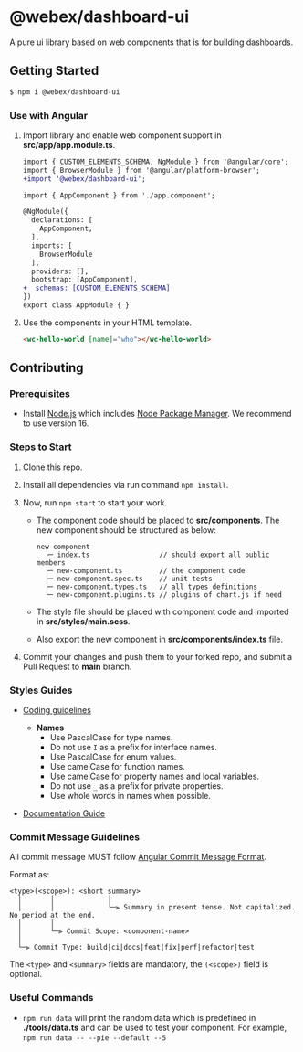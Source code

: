 # @webex/dashboard-ui

A pure ui library based on web components that is for building dashboards.

## Getting Started

```bash
$ npm i @webex/dashboard-ui
```

### Use with Angular

1. Import library and enable web component support in **src/app/app.module.ts**.

    ```diff
    import { CUSTOM_ELEMENTS_SCHEMA, NgModule } from '@angular/core';
    import { BrowserModule } from '@angular/platform-browser';
    +import '@webex/dashboard-ui';

    import { AppComponent } from './app.component';

    @NgModule({
      declarations: [
        AppComponent,
      ],
      imports: [
        BrowserModule
      ],
      providers: [],
      bootstrap: [AppComponent],
    +  schemas: [CUSTOM_ELEMENTS_SCHEMA]
    })
    export class AppModule { }
    ```

1. Use the components in your HTML template.

    ```html
    <wc-hello-world [name]="who"></wc-hello-world>
    ```

## Contributing

### Prerequisites

- Install [Node.js](https://nodejs.org/) which includes [Node Package Manager](https://docs.npmjs.com/getting-started). We recommend to use version 16.

### Steps to Start

1. Clone this repo.

1. Install all dependencies via run command `npm install`.

1. Now, run `npm start` to start your work.

    - The component code should be placed to **src/components**. The new component should be structured as below:

      ```
      new-component
        ├─ index.ts                 // should export all public members
        ├─ new-component.ts         // the component code
        ├─ new-component.spec.ts    // unit tests
        ├─ new-component.types.ts   // all types definitions
        └─ new-component.plugins.ts // plugins of chart.js if need
      ```

    - The style file should be placed with component code and imported in **src/styles/main.scss**.

    - Also export the new component in **src/components/index.ts** file.

1. Commit your changes and push them to your forked repo, and submit a Pull Request to **main** branch.


### Styles Guides

- [Coding guidelines](https://github.com/microsoft/TypeScript/wiki/Coding-guidelines)

    - **Names**
        - Use PascalCase for type names.
        - Do not use `I` as a prefix for interface names.
        - Use PascalCase for enum values.
        - Use camelCase for function names.
        - Use camelCase for property names and local variables.
        - Do not use `_` as a prefix for private properties.
        - Use whole words in names when possible.

- [Documentation Guide](https://typedoc.org/guides/overview/)


### Commit Message Guidelines

All commit message MUST follow [Angular Commit Message Format](https://github.com/angular/angular/blob/master/CONTRIBUTING.md#commit).

Format as:

```
<type>(<scope>): <short summary>
  │       │             │
  │       │             └─⫸ Summary in present tense. Not capitalized. No period at the end.
  │       │
  │       └─⫸ Commit Scope: <component-name>
  │
  └─⫸ Commit Type: build|ci|docs|feat|fix|perf|refactor|test
```

The `<type>` and `<summary>` fields are mandatory, the `(<scope>)` field is optional.

### Useful Commands

- `npm run data` will print the random data which is predefined in **./tools/data.ts** and can be used to test your component. For example, `npm run data -- --pie --default --5`
